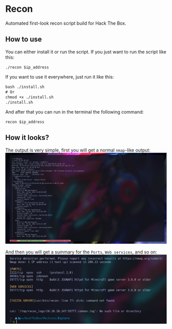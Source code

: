 # Recon

Automated first-look recon script build for Hack The Box.

## How to use

You can either install it or run the script. If you just want to run the script like this:

```
./recon $ip_address
```

If you want to use it everywhere, just run it like this:

```
bash ./install.sh
# Or
chmod +x ./install.sh
./install.sh
```

And after that you can run in the terminal the following command:
```
recon $ip_address
```

## How it looks?

The output is very simple, first you will get a normal `nmap`-like output:
![Output 0](./assets/output_0.png)

And then you will get a summary for the `Ports`, `Web services`, and so on:
![Output 1](./assets/output_1.png)
